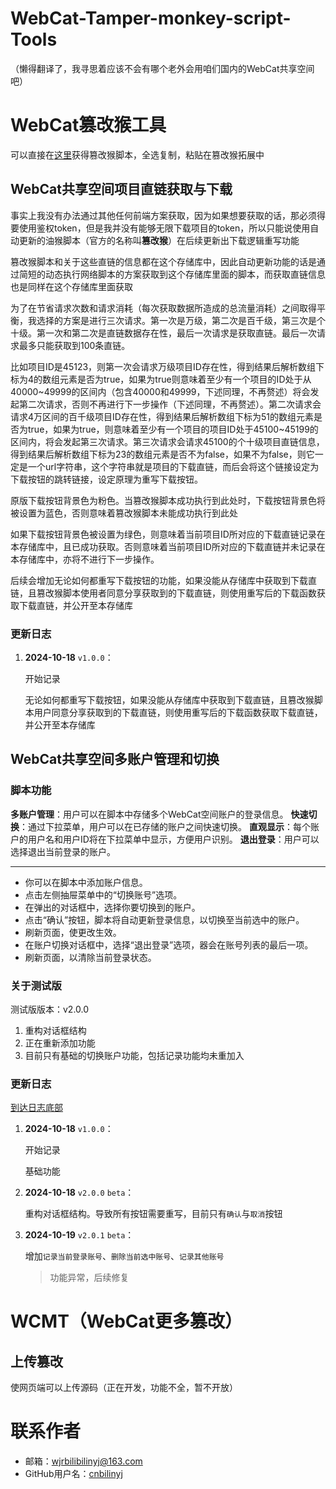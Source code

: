 <style>
	.markdown-body blockquote {
		border-left: 0.25em solid #0366d6;
	}

	.markdown-alert-title, .markdown-alert-title * {
		color: #0366d6;
		fill: #0366d6;
	}
</style>

# WebCat-Tamper-monkey-script-Tools

（懒得翻译了，我寻思着应该不会有哪个老外会用咱们国内的WebCat共享空间吧）

# WebCat篡改猴工具

可以直接在[这里](https://cnbilinyj.github.io/WebCat-Tamper-monkey-script-Tools/tms-get.js)获得篡改猴脚本，全选复制，粘贴在篡改猴拓展中

## WebCat共享空间项目直链获取与下载

事实上我没有办法通过其他任何前端方案获取，因为如果想要获取的话，那必须得要使用鉴权token，但是我并没有能够无限下载项目的token，所以只能说使用自动更新的油猴脚本（官方的名称叫**篡改猴**）在后续更新出下载逻辑重写功能

篡改猴脚本和关于这些直链的信息都在这个存储库中，因此自动更新功能的话是通过简短的动态执行网络脚本的方案获取到这个存储库里面的脚本，而获取直链信息也是同样在这个存储库里面获取

为了在节省请求次数和请求消耗（每次获取数据所造成的总流量消耗）之间取得平衡，我选择的方案是进行三次请求。第一次是万级，第二次是百千级，第三次是个十级。第一次和第二次是直链数据存在性，最后一次请求是获取直链。最后一次请求最多只能获取到100条直链。

比如项目ID是45123，则第一次会请求万级项目ID存在性，得到结果后解析数组下标为4的数组元素是否为true，如果为true则意味着至少有一个项目的ID处于从40000\~49999的区间内（包含40000和49999，下述同理，不再赘述）将会发起第二次请求，否则不再进行下一步操作（下述同理，不再赘述）。第二次请求会请求4万区间的百千级项目ID存在性，得到结果后解析数组下标为51的数组元素是否为true，如果为true，则意味着至少有一个项目的项目ID处于45100\~45199的区间内，将会发起第三次请求。第三次请求会请求45100的个十级项目直链信息，得到结果后解析数组下标为23的数组元素是否不为false，如果不为false，则它一定是一个url字符串，这个字符串就是项目的下载直链，而后会将这个链接设定为下载按钮的跳转链接，设定原理为重写下载按钮。

原版下载按钮背景色为粉色。当篡改猴脚本成功执行到此处时，下载按钮背景色将被设置为蓝色，否则意味着篡改猴脚本未能成功执行到此处

如果下载按钮背景色被设置为绿色，则意味着当前项目ID所对应的下载直链记录在本存储库中，且已成功获取。否则意味着当前项目ID所对应的下载直链并未记录在本存储库中，亦将不进行下一步操作。

后续会增加无论如何都重写下载按钮的功能，如果没能从存储库中获取到下载直链，且篡改猴脚本使用者同意分享获取到的下载直链，则使用重写后的下载函数获取下载直链，并公开至本存储库

### 更新日志

1. **2024-10-18** `v1.0.0`：

	开始记录
	
	无论如何都重写下载按钮，如果没能从存储库中获取到下载直链，且篡改猴脚本用户同意分享获取到的下载直链，则使用重写后的下载函数获取下载直链，并公开至本存储库


## WebCat共享空间多账户管理和切换

### 脚本功能

**多账户管理**：用户可以在脚本中存储多个WebCat空间账户的登录信息。
**快速切换**：通过下拉菜单，用户可以在已存储的账户之间快速切换。
**直观显示**：每个账户的用户名和用户ID将在下拉菜单中显示，方便用户识别。
**退出登录**：用户可以选择退出当前登录的账户。

---

- 你可以在脚本中添加账户信息。
- 点击左侧抽屉菜单中的“切换账号”选项。
- 在弹出的对话框中，选择你要切换到的账户。
- 点击“确认”按钮，脚本将自动更新登录信息，以切换至当前选中的账户。
- 刷新页面，使更改生效。
- 在账户切换对话框中，选择“退出登录”选项，器会在账号列表的最后一项。
- 刷新页面，以清除当前登录状态。

### 关于测试版

测试版版本：v2.0.0

1. 重构对话框结构
2. 正在重新添加功能
3. 目前只有基础的切换账户功能，包括记录功能均未重加入

### 更新日志

[到达日志底部](#2024-10-18_v2.0.0_beta)

1. **2024-10-18** `v1.0.0`：

	开始记录

	基础功能

	<div id="2024-10-18_v2.0.0_beta"></div>
2. **2024-10-18** `v2.0.0` `beta`：

	重构对话框结构。导致所有按钮需要重写，目前只有`确认`与`取消`按钮

2. **2024-10-19** `v2.0.1` `beta`：

	增加`记录当前登录账号`、`删除当前选中账号`、`记录其他账号`

	> 功能异常，后续修复

# WCMT（WebCat更多篡改）

## 上传篡改

使网页端可以上传源码（正在开发，功能不全，暂不开放）

# 联系作者

- 邮箱：[wjrbilibilinyj@163.com](mailto:wjrbilibilinyj@163.com)
- GitHub用户名：[cnbilinyj](https://github.com/cnbilinyj)

